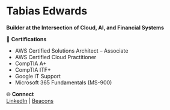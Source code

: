 # Tabias Edwards 
**Builder at the Intersection of Cloud, AI, and Financial Systems**

📜 **Certifications**  
- AWS Certified Solutions Architect – Associate  
- AWS Certified Cloud Practitioner  
- CompTIA A+
- CompTIA ITF+
- Google IT Support  
- Microsoft 365 Fundamentals (MS-900)


🌐 **Connect**  
[LinkedIn](https://linkedin.com/in/tabiasedwards) | [Beacons](https://beacons.ai/tbedwards)
